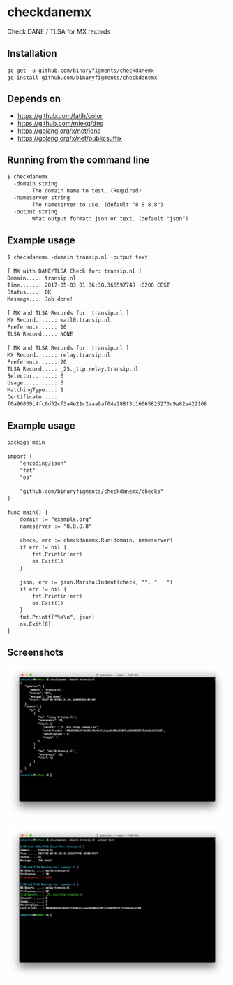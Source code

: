 # checkdanemx
Check DANE / TLSA for MX records

## Installation

```
go get -u github.com/binaryfigments/checkdanemx
go install github.com/binaryfigments/checkdanemx
```

## Depends on

* https://github.com/fatih/color
* https://github.com/miekg/dns
* https://golang.org/x/net/idna
* https://golang.org/x/net/publicsuffix

## Running from the command line

```
$ checkdanemx 
  -domain string
    	The domain name to test. (Required)
  -nameserver string
    	The nameserver to use. (default "8.8.8.8")
  -output string
    	What output format: json or text. (default "json")
```

## Example usage

```
$ checkdanemx -domain transip.nl -output text

[ MX with DANE/TLSA Check for: transip.nl ]
Domain....: transip.nl
Time......: 2017-05-03 01:36:38.365597748 +0200 CEST
Status....: OK
Message...: Job done!

[ MX and TLSA Records for: transip.nl ]
MX Record......: mail0.transip.nl.
Preference.....: 10
TLSA Record....: NONE

[ MX and TLSA Records for: transip.nl ]
MX Record......: relay.transip.nl.
Preference.....: 20
TLSA Record....: _25._tcp.relay.transip.nl
Selector.......: 0
Usage..........: 3
MatchingType...: 1
Certificate....: f0a96869c4fc6d52cf3a4e21c2aaa9af04a288f3c16665825273c9a82e422168
```

## Example usage

```
package main

import (
	"encoding/json"
	"fmt"
	"os"

	"github.com/binaryfigments/checkdanemx/checks"
)

func main() {
	domain := "example.org"
	nameserver := "8.8.8.8"

	check, err := checkdanemx.Run(domain, nameserver)
	if err != nil {
		fmt.Println(err)
		os.Exit(1)
	}

	json, err := json.MarshalIndent(check, "", "   ")
	if err != nil {
		fmt.Println(err)
		os.Exit(1)
	}
	fmt.Printf("%s\n", json)
	os.Exit(0)
}
```

## Screenshots

![shot1](https://github.com/binaryfigments/checkdanemx/raw/master/screenshots/shot1.png "shot1")

![shot2](https://github.com/binaryfigments/checkdanemx/raw/master/screenshots/shot2.png "shot2")